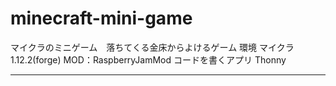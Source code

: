 # minecraft-mini-game
マイクラのミニゲーム　落ちてくる金床からよけるゲーム
環境
マイクラ1.12.2(forge)
MOD：RaspberryJamMod
コードを書くアプリ
Thonny

---------------------------------------------------------------------------------------------------------------------------------------------------------------------------------
